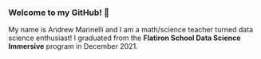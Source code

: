 ### Welcome to my GitHub! 👋

My name is Andrew Marinelli and I am a math/science teacher turned data science enthusiast! I graduated from the **Flatiron School Data Science Immersive** program in December 2021.  



<!--
**amarinelli12/amarinelli12** is a ✨ _special_ ✨ repository because its `README.md` (this file) appears on your GitHub profile.

Here are some ideas to get you started:

🔭 I’m currently working on ...
- 🌱 I’m currently learning ...
- 👯 I’m looking to collaborate on ...
- 🤔 I’m looking for help with ...
- 💬 Ask me about ...
- 📫 How to reach me: ...
- 😄 Pronouns: ...
- ⚡ Fun fact: ...
-->

